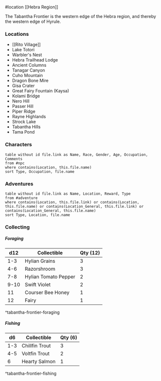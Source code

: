 #location  [[Hebra Region]]

The Tabantha Frontier is the western edge of the Hebra region, and thereby the western edge of Hyrule.

### Locations

* [[Rito Village]]
* Lake Totori
* Warbler's Nest
* Hebra Trailhead Lodge
* Ancient Columns
* Tanagar Canyon
* Cuho Mountain
* Dragon Bone Mire
* Gisa Crater
* Great Fairy Fountain (Kaysa)
* Kolami Bridge
* Nero Hill
* Passer Hill
* Piper Ridge
* Rayne Highlands
* Strock Lake
* Tabantha Hills
* Tama Pond

### Characters
```dataview
table without id file.link as Name, Race, Gender, Age, Occupation, Comments
from #npc
where contains(Location, this.file.name)
sort Type, Occupation, file.name
```

### Adventures
```dataview
table without id file.link as Name, Location, Reward, Type
from #adventure
where contains(Location, this.file.link) or contains(Location, this.file.name) or contains(Location_General, this.file.link) or contains(Location_General, this.file.name)
sort Type, Location, file.name
```

### Collecting

##### Foraging

| d12  | Collectible          | Qty (12) |
| ---- | -------------------- | -------- |
| 1-3  | Hylian Grains        | 3        |
| 4-6  | Razorshroom          | 3        |
| 7-8  | Hylian Tomato Pepper | 2        |
| 9-10 | Swift Violet         | 2        |
| 11   | Courser Bee Honey    | 1        |
| 12   | Fairy                | 1        |
^tabantha-frontier-foraging

##### Fishing

| d6  | Collectible    | Qty (6) |
| --- | -------------- | ------- |
| 1-3 | Chillfin Trout | 3       |
| 4-5 | Voltfin Trout  | 2       |
| 6   | Hearty Salmon  | 1       |
^tabantha-frontier-fishing
